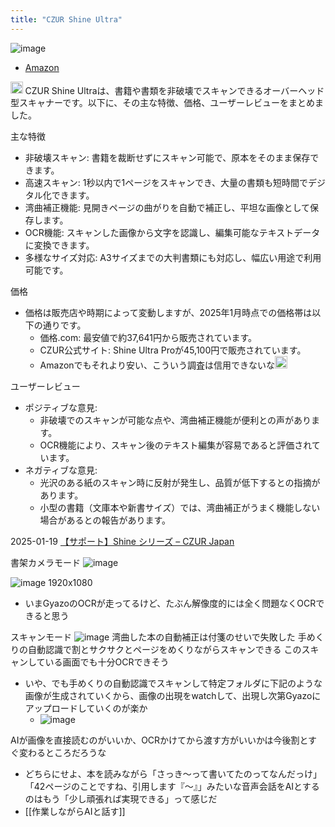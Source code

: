 ```yaml
---
title: "CZUR Shine Ultra"
---
```


![image](https://gyazo.com/215e483fc3f2131a48f32b004d1f1091/thumb/1000)
- [Amazon](https://amzn.to/42aLnk0)

<img src='https://scrapbox.io/api/pages/nishio/gpt/icon' alt='gpt.icon' height="19.5"/>
CZUR Shine Ultraは、書籍や書類を非破壊でスキャンできるオーバーヘッド型スキャナーです。以下に、その主な特徴、価格、ユーザーレビューをまとめました。

主な特徴
- 非破壊スキャン: 書籍を裁断せずにスキャン可能で、原本をそのまま保存できます。
- 高速スキャン: 1秒以内で1ページをスキャンでき、大量の書類も短時間でデジタル化できます。
- 湾曲補正機能: 見開きページの曲がりを自動で補正し、平坦な画像として保存します。
- OCR機能: スキャンした画像から文字を認識し、編集可能なテキストデータに変換できます。
- 多様なサイズ対応: A3サイズまでの大判書類にも対応し、幅広い用途で利用可能です。

価格
- 価格は販売店や時期によって変動しますが、2025年1月時点での価格帯は以下の通りです。
    - 価格.com: 最安値で約37,641円から販売されています。
    - CZUR公式サイト: Shine Ultra Proが45,100円で販売されています。
    - Amazonでもそれより安い、こういう調査は信用できないな<img src='https://scrapbox.io/api/pages/nishio/nishio/icon' alt='nishio.icon' height="19.5"/>

ユーザーレビュー
- ポジティブな意見:
    - 非破壊でのスキャンが可能な点や、湾曲補正機能が便利との声があります。
    - OCR機能により、スキャン後のテキスト編集が容易であると評価されています。
- ネガティブな意見:
    - 光沢のある紙のスキャン時に反射が発生し、品質が低下するとの指摘があります。
    - 小型の書籍（文庫本や新書サイズ）では、湾曲補正がうまく機能しない場合があるとの報告があります。

2025-01-19
[【サポート】Shine シリーズ – CZUR Japan](https://czur.jp/pages/support-shine500-800)

書架カメラモード
![image](https://gyazo.com/ae854a0e228814678b9636c125f95b40/thumb/1000)

![image](https://gyazo.com/b5c7d5a4fbf3b18ac540d239ff7b7671/thumb/1000)
1920x1080
- いまGyazoのOCRが走ってるけど、たぶん解像度的には全く問題なくOCRできると思う

スキャンモード
![image](https://gyazo.com/b0c5523634a6d9546c6bcc72e11acbda/thumb/1000)
湾曲した本の自動補正は付箋のせいで失敗した
手めくりの自動認識で割とサクサクとページをめくりながらスキャンできる
このスキャンしている画面でも十分OCRできそう
- いや、でも手めくりの自動認識でスキャンして特定フォルダに下記のような画像が生成されていくから、画像の出現をwatchして、出現し次第Gyazoにアップロードしていくのが楽か
    - ![image](https://gyazo.com/4b6d98bf3bcf298318ac50572979d4b7/thumb/1000)

AIが画像を直接読むのがいいか、OCRかけてから渡す方がいいかは今後割とすぐ変わるところだろうな
- どちらにせよ、本を読みながら「さっき〜って書いてたのってなんだっけ」「42ページのことですね、引用します『〜』」みたいな音声会話をAIとするのはもう「少し頑張れば実現できる」って感じだ
- [[作業しながらAIと話す]]
